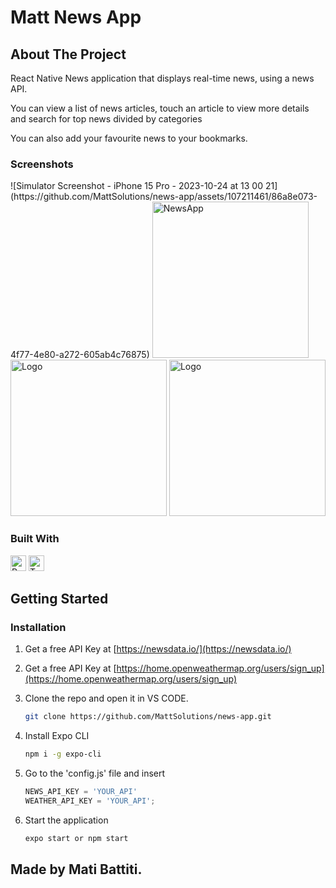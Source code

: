 # Matt News App

<!-- ABOUT THE PROJECT -->
## About The Project

<p> React Native News application that displays real-time news, using a news API. </p> 
<p> You can view a list of news articles, touch an article to view more details and search for top news divided by categories</p>
<p> You can also add your favourite news to your bookmarks.</p>

### Screenshots
<p float="left">
  ![Simulator Screenshot - iPhone 15 Pro - 2023-10-24 at 13 00 21](https://github.com/MattSolutions/news-app/assets/107211461/86a8e073-4f77-4e80-a272-605ab4c76875)
  
  <img src="https://github-production-user-asset-6210df.s3.amazonaws.com/107211461/277728191-11c8f0b4-c394-47fd-8ed2-60ced38bc602.png?X-Amz-Algorithm=AWS4-HMAC-SHA256&X-Amz-Credential=AKIAIWNJYAX4CSVEH53A%2F20231024%2Fus-east-1%2Fs3%2Faws4_request&X-Amz-Date=20231024T160602Z&X-Amz-Expires=300&X-Amz-Signature=3296f0a52e6afde934ccd36a0b9e8eff11285c2dfa406c8062921e002b0178f0&X-Amz-SignedHeaders=host&actor_id=107211461&key_id=0&repo_id=709056113" alt="NewsApp" width="250" >
  <img src="![Simulator Screenshot - iPhone 15 Pro - 2023-10-24 at 13 00 33](https://github.com/MattSolutions/news-app/assets/107211461/11c8f0b4-c394-47fd-8ed2-60ced38bc602)" alt="Logo" width="250" >
  <img src="screenshots/screen-3.png" alt="Logo" width="250" >
</p>

### Built With
<p>
<img src="https://img.shields.io/badge/React Native-282C34?logo=react&logoColor=61DAFB" alt="React Native logo" title="React Native" height="25" />
<img src="https://img.shields.io/badge/TypeScript-282C34?logo=typescript&logoColor=3178C6" alt="TypeScript logo" title="TypeScript" height="25" />
</p>


<!-- GETTING STARTED -->
## Getting Started

### Installation

1. Get a free API Key at [https://newsdata.io/](https://newsdata.io/)
2. Get a free API Key at [https://home.openweathermap.org/users/sign_up](https://home.openweathermap.org/users/sign_up)


3. Clone the repo and open it in VS CODE. 

   ```sh
   git clone https://github.com/MattSolutions/news-app.git
   ```
4. Install Expo CLI

   ```sh
   npm i -g expo-cli
   ```
5. Go to the 'config.js' file and insert

   ```js
   NEWS_API_KEY = 'YOUR_API'
   WEATHER_API_KEY = 'YOUR_API';
   ```
   
6. Start the application

   ```js
   expo start or npm start
   ```
<!-- LICENSE -->
## Made by Mati Battiti. 

